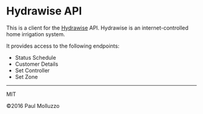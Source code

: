 # Hydrawise API

This is a client for the [Hydrawise](https://hydrawise.com/) API. Hydrawise is an internet-controlled home irrigation system.

It provides access to the following endpoints:
* Status Schedule
* Customer Details
* Set Controller
* Set Zone

------

MIT

©2016 Paul Molluzzo
